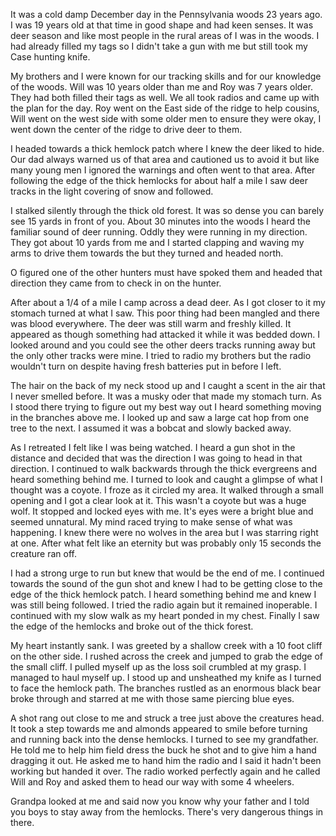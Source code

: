 It was a cold damp December day in the Pennsylvania woods 23 years ago. I was 19 years old at that time in good shape and had keen senses. It was deer season and like most people in the rural areas of I was in the woods. I had already filled my tags so I didn't take a gun with me but still took my Case hunting knife. 

My brothers and I were known for our tracking skills and for our knowledge of the woods. Will was 10 years older than me and Roy was 7 years older. They had both filled their tags as well. We all took radios and came up with the plan for the day. Roy went on the East side of the ridge to help cousins, Will went on the west side with some older men to ensure they were okay, I went down the center of the ridge to drive deer to them. 

I headed towards a thick hemlock patch where I knew the deer liked to hide. Our dad always warned us of that area and cautioned us to avoid it but like many young men I ignored the warnings and often went to that area. After following the edge of the thick hemlocks for about half a mile I saw deer tracks in the light covering of snow and followed. 

I stalked silently through the thick old forest. It was so dense you can barely see 15 yards in front of you. About 30 minutes into the woods I heard the familiar sound of deer running. Oddly they were running in my direction. They got about 10 yards from me and I started clapping and waving my arms to drive them towards the but they turned and headed north. 

O figured one of the other hunters must have spoked them and headed that direction they came from to check in on the hunter. 

After about a 1/4 of a mile I camp across a dead deer. As I got closer to it my stomach turned at what I saw. This poor thing had been mangled and there was blood everywhere. The deer was still warm and freshly killed. It appeared as though something had attacked it while it was bedded down. I looked around and you could see the other deers tracks running away but the only other tracks were mine. I tried to radio my brothers but the radio wouldn't turn on despite having fresh batteries put in before I left. 

The hair on the back of my neck stood up and I caught a scent in the air that I never smelled before. It was a musky oder that made my stomach turn. As I stood there trying to figure out my best way out I heard something moving in the branches above me. I looked up and saw a large cat hop from one tree to the next. I assumed it was a bobcat and slowly backed away. 

As I retreated I felt like I was being watched. I heard a gun shot in the distance and decided that was the direction I was going to head in that direction. I continued to walk backwards through the thick evergreens and heard something behind me. I turned to look and caught a glimpse of what I thought was a coyote. I froze as it circled my area. It walked through a small opening and I got a clear look at it. This wasn't a coyote but was a huge wolf. It stopped and locked eyes with me. It's eyes were a bright blue and seemed unnatural. My mind raced trying to make sense of what was happening. I knew there were no wolves in the area but I was starring right at one. After what felt like an eternity but was probably only 15 seconds the creature ran off.

I had a strong urge to run but knew that would be the end of me. I continued towards the sound of the gun shot and knew I had to be getting close to the edge of the thick hemlock patch. I heard something behind me and knew I was still being followed. I tried the radio again but it remained inoperable. I continued with my slow walk as my heart ponded in my chest. Finally I saw the edge of the hemlocks and broke out of the thick forest. 

My heart instantly sank. I was greeted by a shallow creek with a 10 foot cliff on the other side. I rushed across the creek and jumped to grab the edge of the small cliff. I pulled myself up as the loss soil crumbled at my grasp. I managed to haul myself up. I stood up and unsheathed my knife as I turned to face the hemlock path. The branches rustled as an enormous black bear broke through and starred at me with those same piercing blue eyes. 


A shot rang out close to me and struck a tree just above the creatures head. It took a step towards me and almonds appeared to smile before turning and running back into the dense hemlocks. I turned to see my grandfather. He told me to help him field dress the buck he shot and to give him a hand dragging it out. He asked me to hand him the radio and I said it hadn't been working but handed it over. The radio worked perfectly again and he called Will and Roy and asked them to head our way with some 4 wheelers. 

Grandpa looked at me and said now you know why your father and I told you boys to stay away from the hemlocks. There's very dangerous things in there. 
